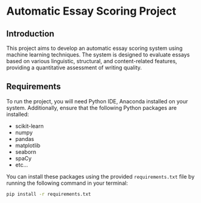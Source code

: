 # Automatic Essay Scoring Project

## Introduction
This project aims to develop an automatic essay scoring system using machine learning techniques. The system is designed to evaluate essays based on various linguistic, structural, and content-related features, providing a quantitative assessment of writing quality.

## Requirements
To run the project, you will need Python IDE, Anaconda installed on your system. Additionally, ensure that the following Python packages are installed:

- scikit-learn
- numpy
- pandas
- matplotlib
- seaborn
- spaCy
- etc...

You can install these packages using the provided `requirements.txt` file by running the following command in your terminal:
```bash
pip install -r requirements.txt
